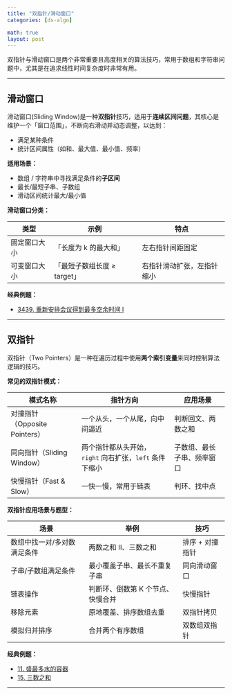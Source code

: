 ```yaml
---
title: "双指针/滑动窗口"
categories: [ds-algo]

math: true
layout: post
---
```


双指针与滑动窗口是两个非常重要且高度相关的算法技巧，常用于数组和字符串问题中，尤其是在追求线性时间复杂度时非常有用。

---

## 滑动窗口

滑动窗口(Sliding Window)是一种**双指针**技巧，适用于**连续区间问题**，其核心是维护一个「窗口范围」，不断向右滑动并动态调整，以达到：

* 满足某种条件
* 统计区间属性（如和、最大值、最小值、频率）

**适用场景：**

* 数组 / 字符串中寻找满足条件的**子区间**
* 最长/最短子串、子数组
* 滑动区间统计最大/最小值

**滑动窗口分类：**

| 类型     | 示例                 | 特点            |
| ------ | ------------------ | ------------- |
| 固定窗口大小 | 「长度为 k 的最大和」       | 左右指针间距固定      |
| 可变窗口大小 | 「最短子数组长度 ≥ target」 | 右指针滑动扩张，左指针缩小 |

**经典例题：**
- [3439. 重新安排会议得到最多空余时间 I](https://leetcode.cn/problems/reschedule-meetings-for-maximum-free-time-i/)

---

## 双指针

双指针（Two Pointers）是一种在遍历过程中使用**两个索引变量**来同时控制算法逻辑的技巧。

**常见的双指针模式：**

| 模式名称                    | 指针方向                                | 应用场景          |
| ----------------------- | ----------------------------------- | ------------- |
| 对撞指针（Opposite Pointers） | 一个从头，一个从尾，向中间逼近                     | 判断回文、两数之和     |
| 同向指针（Sliding Window）    | 两个指针都从头开始，`right` 向右扩张，`left` 条件下缩小 | 子数组、最长子串、频率窗口 |
| 快慢指针（Fast & Slow）       | 一快一慢，常用于链表                          | 判环、找中点        |

**双指针应用场景与题型：**

| 场景             | 举例                 | 技巧        |
| -------------- | ------------------ | --------- |
| 数组中找一对/多对数满足条件 | 两数之和 II、三数之和       | 排序 + 对撞指针 |
| 子串/子数组满足条件     | 最小覆盖子串、最长不重复子串     | 同向滑动窗口    |
| 链表操作           | 判断环、倒数第 K 个节点、快慢合并 | 快慢指针      |
| 移除元素           | 原地覆盖、排序数组去重        | 双指针拷贝     |
| 模拟归并排序         | 合并两个有序数组           | 双数组双指针    |

**经典例题：**
- [11. 盛最多水的容器](https://leetcode.cn/problems/container-with-most-water/)
- [15. 三数之和](https://leetcode.cn/problems/3sum/)

---
